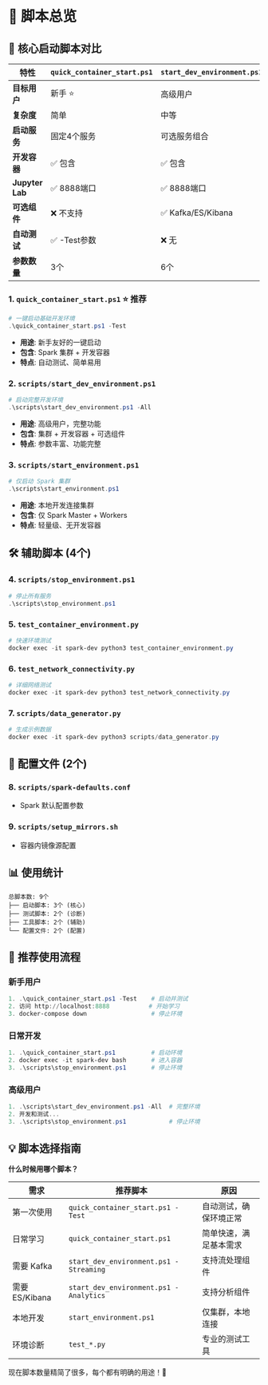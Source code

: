 # 📜 脚本总览

## 🎯 核心启动脚本对比

| 特性 | `quick_container_start.ps1` | `start_dev_environment.ps1` | `start_environment.ps1` |
|------|---------------------------|----------------------------|------------------------|
| **目标用户** | 新手 ⭐ | 高级用户 | 专业用户 |
| **复杂度** | 简单 | 中等 | 简单 |
| **启动服务** | 固定4个服务 | 可选服务组合 | 仅集群服务 |
| **开发容器** | ✅ 包含 | ✅ 包含 | ❌ 不包含 |
| **Jupyter Lab** | ✅ 8888端口 | ✅ 8888端口 | ❌ 无 |
| **可选组件** | ❌ 不支持 | ✅ Kafka/ES/Kibana | ✅ Kafka/ES/Kibana |
| **自动测试** | ✅ -Test参数 | ❌ 无 | ❌ 无 |
| **参数数量** | 3个 | 6个 | 4个 |

### 1. `quick_container_start.ps1` ⭐ 推荐
```powershell
# 一键启动基础开发环境
.\quick_container_start.ps1 -Test
```
- **用途**: 新手友好的一键启动
- **包含**: Spark 集群 + 开发容器
- **特点**: 自动测试、简单易用

### 2. `scripts/start_dev_environment.ps1`
```powershell
# 启动完整开发环境
.\scripts\start_dev_environment.ps1 -All
```
- **用途**: 高级用户，完整功能
- **包含**: 集群 + 开发容器 + 可选组件
- **特点**: 参数丰富、功能完整

### 3. `scripts/start_environment.ps1`
```powershell
# 仅启动 Spark 集群
.\scripts\start_environment.ps1
```
- **用途**: 本地开发连接集群
- **包含**: 仅 Spark Master + Workers
- **特点**: 轻量级、无开发容器

## 🛠️ 辅助脚本 (4个)

### 4. `scripts/stop_environment.ps1`
```powershell
# 停止所有服务
.\scripts\stop_environment.ps1
```

### 5. `test_container_environment.py`
```powershell
# 快速环境测试
docker exec -it spark-dev python3 test_container_environment.py
```

### 6. `test_network_connectivity.py`
```powershell
# 详细网络测试
docker exec -it spark-dev python3 test_network_connectivity.py
```

### 7. `scripts/data_generator.py`
```powershell
# 生成示例数据
docker exec -it spark-dev python3 scripts/data_generator.py
```

## 🔧 配置文件 (2个)

### 8. `scripts/spark-defaults.conf`
- Spark 默认配置参数

### 9. `scripts/setup_mirrors.sh`
- 容器内镜像源配置

## 📊 使用统计

```
总脚本数: 9个
├── 启动脚本: 3个 (核心)
├── 测试脚本: 2个 (诊断)
├── 工具脚本: 2个 (辅助)
└── 配置文件: 2个 (配置)
```

## 🎯 推荐使用流程

### 新手用户
```powershell
1. .\quick_container_start.ps1 -Test    # 启动并测试
2. 访问 http://localhost:8888           # 开始学习
3. docker-compose down                  # 停止环境
```

### 日常开发
```powershell
1. .\quick_container_start.ps1          # 启动环境
2. docker exec -it spark-dev bash       # 进入容器
3. .\scripts\stop_environment.ps1       # 停止环境
```

### 高级用户
```powershell
1. .\scripts\start_dev_environment.ps1 -All  # 完整环境
2. 开发和测试...
3. .\scripts\stop_environment.ps1            # 停止环境
```

## 💡 脚本选择指南

**什么时候用哪个脚本？**

| 需求 | 推荐脚本 | 原因 |
|------|----------|------|
| 第一次使用 | `quick_container_start.ps1 -Test` | 自动测试，确保环境正常 |
| 日常学习 | `quick_container_start.ps1` | 简单快速，满足基本需求 |
| 需要 Kafka | `start_dev_environment.ps1 -Streaming` | 支持流处理组件 |
| 需要 ES/Kibana | `start_dev_environment.ps1 -Analytics` | 支持分析组件 |
| 本地开发 | `start_environment.ps1` | 仅集群，本地连接 |
| 环境诊断 | `test_*.py` | 专业的测试工具 |

现在脚本数量精简了很多，每个都有明确的用途！🎉